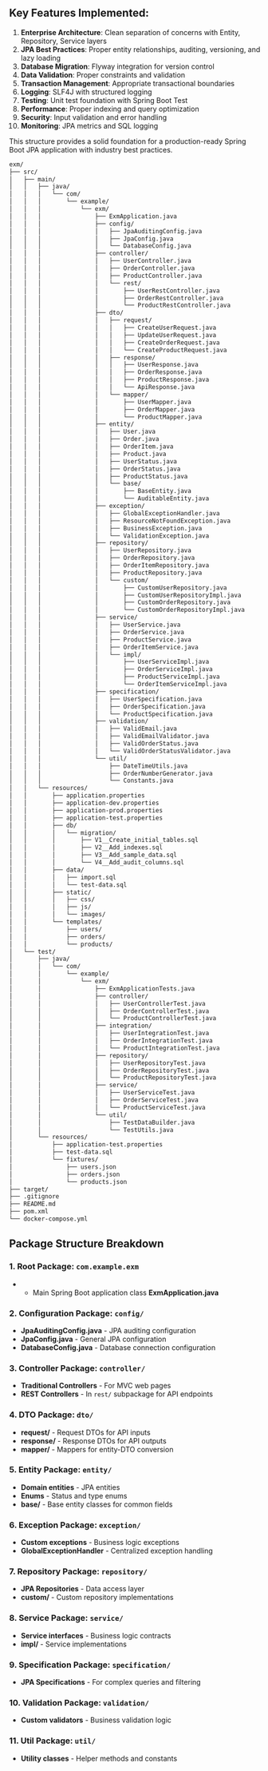 ## Key Features Implemented:
1. **Enterprise Architecture**: Clean separation of concerns with Entity, Repository, Service layers
2. **JPA Best Practices**: Proper entity relationships, auditing, versioning, and lazy loading
3. **Database Migration**: Flyway integration for version control
4. **Data Validation**: Proper constraints and validation
5. **Transaction Management**: Appropriate transactional boundaries
6. **Logging**: SLF4J with structured logging
7. **Testing**: Unit test foundation with Spring Boot Test
8. **Performance**: Proper indexing and query optimization
9. **Security**: Input validation and error handling
10. **Monitoring**: JPA metrics and SQL logging

This structure provides a solid foundation for a production-ready Spring Boot JPA application with industry best practices.

```bash
exm/
├── src/
│   ├── main/
│   │   ├── java/
│   │   │   └── com/
│   │   │       └── example/
│   │   │           └── exm/
│   │   │               ├── ExmApplication.java
│   │   │               ├── config/
│   │   │               │   ├── JpaAuditingConfig.java
│   │   │               │   ├── JpaConfig.java
│   │   │               │   └── DatabaseConfig.java
│   │   │               ├── controller/
│   │   │               │   ├── UserController.java
│   │   │               │   ├── OrderController.java
│   │   │               │   ├── ProductController.java
│   │   │               │   └── rest/
│   │   │               │       ├── UserRestController.java
│   │   │               │       ├── OrderRestController.java
│   │   │               │       └── ProductRestController.java
│   │   │               ├── dto/
│   │   │               │   ├── request/
│   │   │               │   │   ├── CreateUserRequest.java
│   │   │               │   │   ├── UpdateUserRequest.java
│   │   │               │   │   ├── CreateOrderRequest.java
│   │   │               │   │   └── CreateProductRequest.java
│   │   │               │   ├── response/
│   │   │               │   │   ├── UserResponse.java
│   │   │               │   │   ├── OrderResponse.java
│   │   │               │   │   ├── ProductResponse.java
│   │   │               │   │   └── ApiResponse.java
│   │   │               │   └── mapper/
│   │   │               │       ├── UserMapper.java
│   │   │               │       ├── OrderMapper.java
│   │   │               │       └── ProductMapper.java
│   │   │               ├── entity/
│   │   │               │   ├── User.java
│   │   │               │   ├── Order.java
│   │   │               │   ├── OrderItem.java
│   │   │               │   ├── Product.java
│   │   │               │   ├── UserStatus.java
│   │   │               │   ├── OrderStatus.java
│   │   │               │   ├── ProductStatus.java
│   │   │               │   └── base/
│   │   │               │       ├── BaseEntity.java
│   │   │               │       └── AuditableEntity.java
│   │   │               ├── exception/
│   │   │               │   ├── GlobalExceptionHandler.java
│   │   │               │   ├── ResourceNotFoundException.java
│   │   │               │   ├── BusinessException.java
│   │   │               │   └── ValidationException.java
│   │   │               ├── repository/
│   │   │               │   ├── UserRepository.java
│   │   │               │   ├── OrderRepository.java
│   │   │               │   ├── OrderItemRepository.java
│   │   │               │   ├── ProductRepository.java
│   │   │               │   └── custom/
│   │   │               │       ├── CustomUserRepository.java
│   │   │               │       ├── CustomUserRepositoryImpl.java
│   │   │               │       ├── CustomOrderRepository.java
│   │   │               │       └── CustomOrderRepositoryImpl.java
│   │   │               ├── service/
│   │   │               │   ├── UserService.java
│   │   │               │   ├── OrderService.java
│   │   │               │   ├── ProductService.java
│   │   │               │   ├── OrderItemService.java
│   │   │               │   └── impl/
│   │   │               │       ├── UserServiceImpl.java
│   │   │               │       ├── OrderServiceImpl.java
│   │   │               │       ├── ProductServiceImpl.java
│   │   │               │       └── OrderItemServiceImpl.java
│   │   │               ├── specification/
│   │   │               │   ├── UserSpecification.java
│   │   │               │   ├── OrderSpecification.java
│   │   │               │   └── ProductSpecification.java
│   │   │               ├── validation/
│   │   │               │   ├── ValidEmail.java
│   │   │               │   ├── ValidEmailValidator.java
│   │   │               │   ├── ValidOrderStatus.java
│   │   │               │   └── ValidOrderStatusValidator.java
│   │   │               └── util/
│   │   │                   ├── DateTimeUtils.java
│   │   │                   ├── OrderNumberGenerator.java
│   │   │                   └── Constants.java
│   │   └── resources/
│   │       ├── application.properties
│   │       ├── application-dev.properties
│   │       ├── application-prod.properties
│   │       ├── application-test.properties
│   │       ├── db/
│   │       │   └── migration/
│   │       │       ├── V1__Create_initial_tables.sql
│   │       │       ├── V2__Add_indexes.sql
│   │       │       ├── V3__Add_sample_data.sql
│   │       │       └── V4__Add_audit_columns.sql
│   │       ├── data/
│   │       │   ├── import.sql
│   │       │   └── test-data.sql
│   │       ├── static/
│   │       │   ├── css/
│   │       │   ├── js/
│   │       │   └── images/
│   │       └── templates/
│   │           ├── users/
│   │           ├── orders/
│   │           └── products/
│   └── test/
│       ├── java/
│       │   └── com/
│       │       └── example/
│       │           └── exm/
│       │               ├── ExmApplicationTests.java
│       │               ├── controller/
│       │               │   ├── UserControllerTest.java
│       │               │   ├── OrderControllerTest.java
│       │               │   └── ProductControllerTest.java
│       │               ├── integration/
│       │               │   ├── UserIntegrationTest.java
│       │               │   ├── OrderIntegrationTest.java
│       │               │   └── ProductIntegrationTest.java
│       │               ├── repository/
│       │               │   ├── UserRepositoryTest.java
│       │               │   ├── OrderRepositoryTest.java
│       │               │   └── ProductRepositoryTest.java
│       │               ├── service/
│       │               │   ├── UserServiceTest.java
│       │               │   ├── OrderServiceTest.java
│       │               │   └── ProductServiceTest.java
│       │               └── util/
│       │                   ├── TestDataBuilder.java
│       │                   └── TestUtils.java
│       └── resources/
│           ├── application-test.properties
│           ├── test-data.sql
│           └── fixtures/
│               ├── users.json
│               ├── orders.json
│               └── products.json
├── target/
├── .gitignore
├── README.md
├── pom.xml
└── docker-compose.yml
```
## Package Structure Breakdown
### 1. **Root Package**: `com.example.exm`
- - Main Spring Boot application class **ExmApplication.java**

### 2. **Configuration Package**: `config/`
- **JpaAuditingConfig.java** - JPA auditing configuration
- **JpaConfig.java** - General JPA configuration
- **DatabaseConfig.java** - Database connection configuration

### 3. **Controller Package**: `controller/`
- **Traditional Controllers** - For MVC web pages
- **REST Controllers** - In `rest/` subpackage for API endpoints

### 4. **DTO Package**: `dto/`
- **request/** - Request DTOs for API inputs
- **response/** - Response DTOs for API outputs
- **mapper/** - Mappers for entity-DTO conversion

### 5. **Entity Package**: `entity/`
- **Domain entities** - JPA entities
- **Enums** - Status and type enums
- **base/** - Base entity classes for common fields

### 6. **Exception Package**: `exception/`
- **Custom exceptions** - Business logic exceptions
- **GlobalExceptionHandler** - Centralized exception handling

### 7. **Repository Package**: `repository/`
- **JPA Repositories** - Data access layer
- **custom/** - Custom repository implementations

### 8. **Service Package**: `service/`
- **Service interfaces** - Business logic contracts
- **impl/** - Service implementations

### 9. **Specification Package**: `specification/`
- **JPA Specifications** - For complex queries and filtering

### 10. **Validation Package**: `validation/`
- **Custom validators** - Business validation logic

### 11. **Util Package**: `util/`
- **Utility classes** - Helper methods and constants
